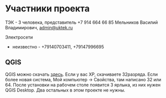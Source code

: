 

Участники проекта
=================

ТЭК - 3 человека, представитель +7 914 664 66 85  Мельников Василий Владимирович, admin@uktek.ru

Электросети 

* неизвестно - +79140703411, +79147996695


QGIS
----

QGIS можно скачать [здесь](http://www.qgis.org/ru/site/forusers/download.html). Если у вас XP, скачиваете 32разряда. Если более новая система, Мой компьютер -> Свойства, там написано 32 или 64. После установки на рабочем столе появится 3 ярлыка, из них нужен QGIS Desktop. Два остальных в этом проекте не нужны.
